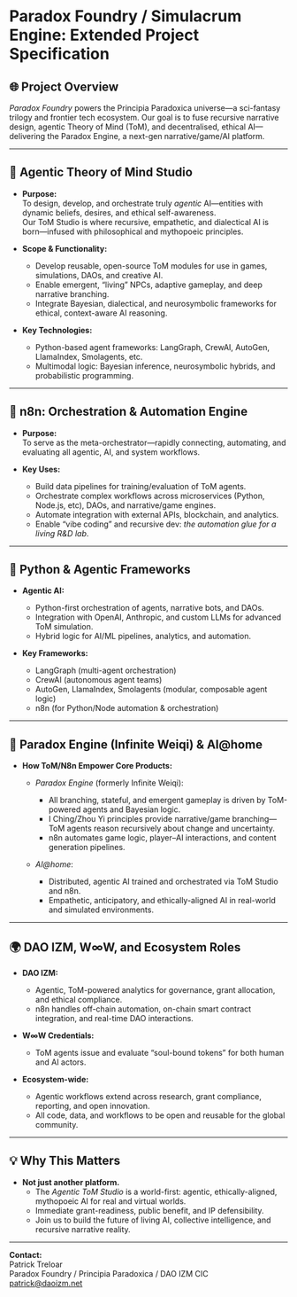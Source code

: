 # Paradox Foundry / Simulacrum Engine: Extended Project Specification

## 🌐 Project Overview
*Paradox Foundry* powers the Principia Paradoxica universe—a sci-fantasy trilogy and frontier tech ecosystem. Our goal is to fuse recursive narrative design, agentic Theory of Mind (ToM), and decentralised, ethical AI—delivering the Paradox Engine, a next-gen narrative/game/AI platform.

---

## 🧠 Agentic Theory of Mind Studio

- **Purpose:**  
  To design, develop, and orchestrate truly *agentic* AI—entities with dynamic beliefs, desires, and ethical self-awareness.  
  Our ToM Studio is where recursive, empathetic, and dialectical AI is born—infused with philosophical and mythopoeic principles.

- **Scope & Functionality:**  
  - Develop reusable, open-source ToM modules for use in games, simulations, DAOs, and creative AI.
  - Enable emergent, “living” NPCs, adaptive gameplay, and deep narrative branching.
  - Integrate Bayesian, dialectical, and neurosymbolic frameworks for ethical, context-aware AI reasoning.

- **Key Technologies:**  
  - Python-based agent frameworks: LangGraph, CrewAI, AutoGen, LlamaIndex, Smolagents, etc.
  - Multimodal logic: Bayesian inference, neurosymbolic hybrids, and probabilistic programming.

---

## 🔗 n8n: Orchestration & Automation Engine

- **Purpose:**  
  To serve as the meta-orchestrator—rapidly connecting, automating, and evaluating all agentic, AI, and system workflows.

- **Key Uses:**  
  - Build data pipelines for training/evaluation of ToM agents.
  - Orchestrate complex workflows across microservices (Python, Node.js, etc), DAOs, and narrative/game engines.
  - Automate integration with external APIs, blockchain, and analytics.
  - Enable “vibe coding” and recursive dev: *the automation glue for a living R&D lab*.

---

## 🤖 Python & Agentic Frameworks

- **Agentic AI:**  
  - Python-first orchestration of agents, narrative bots, and DAOs.
  - Integration with OpenAI, Anthropic, and custom LLMs for advanced ToM simulation.
  - Hybrid logic for AI/ML pipelines, analytics, and automation.

- **Key Frameworks:**  
  - LangGraph (multi-agent orchestration)
  - CrewAI (autonomous agent teams)
  - AutoGen, LlamaIndex, Smolagents (modular, composable agent logic)
  - n8n (for Python/Node automation & orchestration)

---

## 🎲 Paradox Engine (Infinite Weiqi) & AI@home

- **How ToM/N8n Empower Core Products:**  
  - *Paradox Engine* (formerly Infinite Weiqi):  
    - All branching, stateful, and emergent gameplay is driven by ToM-powered agents and Bayesian logic.
    - I Ching/Zhou Yi principles provide narrative/game branching—ToM agents reason recursively about change and uncertainty.
    - n8n automates game logic, player–AI interactions, and content generation pipelines.

  - *AI@home*:  
    - Distributed, agentic AI trained and orchestrated via ToM Studio and n8n.
    - Empathetic, anticipatory, and ethically-aligned AI in real-world and simulated environments.

---

## 🌍 DAO IZM, W∞W, and Ecosystem Roles

- **DAO IZM:**  
  - Agentic, ToM-powered analytics for governance, grant allocation, and ethical compliance.
  - n8n handles off-chain automation, on-chain smart contract integration, and real-time DAO interactions.

- **W∞W Credentials:**  
  - ToM agents issue and evaluate “soul-bound tokens” for both human and AI actors.

- **Ecosystem-wide:**  
  - Agentic workflows extend across research, grant compliance, reporting, and open innovation.
  - All code, data, and workflows to be open and reusable for the global community.

---

## 💡 Why This Matters

- **Not just another platform.**  
  - The *Agentic ToM Studio* is a world-first: agentic, ethically-aligned, mythopoeic AI for real and virtual worlds.
  - Immediate grant-readiness, public benefit, and IP defensibility.
  - Join us to build the future of living AI, collective intelligence, and recursive narrative reality.

---

**Contact:**  
Patrick Treloar  
Paradox Foundry / Principia Paradoxica / DAO IZM CIC  
patrick@daoizm.net
